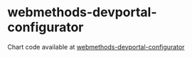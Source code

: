 # webmethods-devportal-configurator

Chart code available at [webmethods-devportal-configurator](https://github.com/sag-gov-integration-unit/webmethods-devportal-configurator)